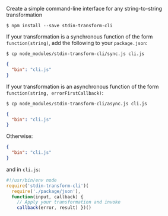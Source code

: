 Create a simple command-line interface for any string-to-string transformation

```shellsession
$ npm install --save stdin-transform-cli
```

If your transformation is a synchronous function of the form `function(string)`, add the following to your `package.json`:

```shellsession
$ cp node_modules/stdin-transform-cli/sync.js cli.js
```

```json
{
  "bin": "cli.js"
}
```

If your transformation is an asynchronous function of the form `function(string, errorFirstCallback)`:

```shellsession
$ cp node_modules/stdin-transform-cli/async.js cli.js
```

```json
{
  "bin": "cli.js"
}
```

Otherwise:

```json
{
  "bin": "cli.js"
}
```

and in `cli.js`:

```javascript
#!/usr/bin/env node
require('stdin-transform-cli')(
  require('./package/json'),
  function(input, callback) {
    // Apply your transformation and invoke
    callback(error, result) })()
```
